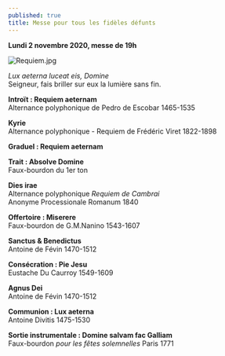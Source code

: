 ```yaml
---
published: true
title: Messe pour tous les fidèles défunts
---
```

**Lundi 2 novembre 2020, messe de 19h**

![Requiem.jpg]({{site.baseurl}}/images/Requiem.jpg)

*Lux aeterna luceat eis, Domine*  
Seigneur, fais briller sur eux la lumière sans fin.

**Introït : Requiem aeternam**  
Alternance polyphonique de Pedro de Escobar 1465-1535

**Kyrie**  
Alternance polyphonique - Requiem de Frédéric Viret 1822-1898

**Graduel : Requiem aeternam**

**Trait : Absolve Domine**  
Faux-bourdon du 1er ton

**Dies irae**  
Alternance polyphonique *Requiem de Cambrai*  
Anonyme Processionale Romanum 1840

**Offertoire : Miserere**  
Faux-bourdon de G.M.Nanino 1543-1607

**Sanctus & Benedictus**  
Antoine de Févin 1470-1512

**Consécration : Pie Jesu**  
Eustache Du Caurroy 1549-1609

**Agnus Dei**  
Antoine de Févin 1470-1512

**Communion : Lux aeterna**  
Antoine Divitis 1475-1530

**Sortie instrumentale : Domine salvam fac Galliam**  
Faux-bourdon *pour les fêtes solemnelles* Paris 1771

